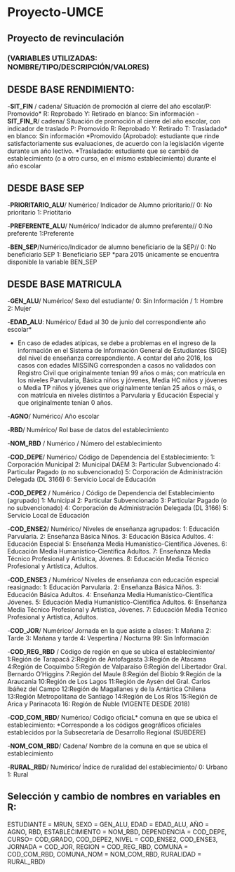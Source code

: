 # Proyecto-UMCE
## Proyecto de revinculación
### (VARIABLES UTILIZADAS: NOMBRE/TIPO/DESCRIPCIÓN/VALORES)
## DESDE BASE RENDIMIENTO:
-**SIT_FIN** / cadena/ Situación de promoción al cierre del año escolar/P: Promovido* R: Reprobado Y: Retirado en blanco: Sin información
-**SIT_FIN_R**/ cadena/ Situación de promoción al cierre del año escolar, con indicador de traslado P: Promovido R: Reprobado Y: Retirado T: Trasladado* en blanco: Sin información
 *Promovido (Aprobado): estudiante que rinde satisfactoriamente sus evaluaciones, de acuerdo con la legislación vigente durante un año lectivo.
 *Trasladado: estudiante que se cambió de establecimiento (o a otro curso, en el mismo establecimiento) durante el año escolar

## DESDE BASE SEP
-**PRIORITARIO_ALU**/ Numérico/ Indicador de Alumno prioritario// 0: No prioritario 1: Priotitario

-**PREFERENTE_ALU**/ Numérico/ Indicador de alumno preferente// 0:No preferente 1:Preferente

-**BEN_SEP**/Numérico/Indicador de alumno beneficiario de la SEP// 0: No beneficiario SEP 1: Beneficiario SEP *para 2015 únicamente se encuentra disponible la variable BEN_SEP

## DESDE BASE MATRICULA
-**GEN_ALU**/ Numérico/ Sexo del estudiante/ 0: Sin Información / 1: Hombre 2: Mujer

-**EDAD_ALU**: Numérico/ Edad al 30 de junio del correspondiente año escolar*
 * En caso de edades atípicas, se debe a problemas en el ingreso de la información en el Sistema de Información General de Estudiantes 
 (SIGE) del nivel de enseñanza correspondiente. A contar del año 2016, los casos con edades MISSING corresponden a casos no validados 
 con Registro Civil que originalmente tenían 99 años o más; con matrícula en los niveles Parvularia, Básica niños y jóvenes, Media HC
 niños y jóvenes o Media TP niños y jóvenes que originalmente tenían 25 años o más, o con matrícula en niveles distintos a Parvularia 
 y Educación Especial y que originalmente tenían 0 años.

-**AGNO**/ Numérico/ Año escolar

-**RBD**/ Numérico/ Rol base de datos del establecimiento

-**NOM_RBD** / Numérico / Número del establecimiento

-**COD_DEPE**/ Numérico/ Código de Dependencia del Establecimiento:
1: Corporación Municipal
2: Municipal DAEM
3: Particular Subvencionado
4: Particular Pagado (o no subvencionado)
5: Corporación de Administración Delegada (DL 3166)
6: Servicio Local de Educación

-**COD_DEPE2** / Numérico / Código de Dependencia del Establecimiento (agrupado)
1: Municipal
2: Particular Subvencionado
3: Particular Pagado (o no subvencionado)
4: Corporación de Administración Delegada (DL 3166)
5: Servicio Local de Educación

-**COD_ENSE2**/ Numérico/ Niveles de enseñanza agrupados:
1: Educación Parvularia.
2: Enseñanza Básica Niños.
3: Educación Básica Adultos.
4: Educación Especial
5: Enseñanza Media Humanístico-Científica Jóvenes.
6: Educación Media Humanístico-Científica Adultos.
7: Enseñanza Media Técnico Profesional y Artística, Jóvenes.
8: Educación Media Técnico Profesional y Artística, Adultos.

-**COD_ENSE3** / Numérico/ Niveles de enseñanza con educación especial reasignado:
1: Educación Parvularia.
2: Enseñanza Básica Niños.
3: Educación Básica Adultos.
4: Enseñanza Media Humanístico-Científica Jóvenes.
5: Educación Media Humanístico-Científica Adultos.
6: Enseñanza Media Técnico Profesional y Artística, Jóvenes.
7: Educación Media Técnico Profesional y Artística, Adultos.


-**COD_JOR**/ Numérico/ Jornada en la que asiste a clases:
1: Mañana
2: Tarde
3: Mañana y tarde
4: Vespertina / Nocturna
99: Sin Información

-**COD_REG_RBD** / Código de región en que se ubica el establecimiento/
1:Región de Tarapacá
2:Región de Antofagasta
3:Región de Atacama
4:Región de Coquimbo
5:Región de Valparaíso
6:Región del Libertador Gral. Bernardo O’Higgins
7:Región del Maule
8:Región del Biobío
9:Región de la Araucanía
10:Región de Los Lagos
11:Región de Aysén del Gral. Carlos Ibáñez del Campo
12:Región de Magallanes y de la Antártica Chilena
13:Región Metropolitana de Santiago
14:Región de Los Ríos
15:Región de Arica y Parinacota
16: Región de Ñuble (VIGENTE DESDE 2018)

-**COD_COM_RBD**/ Numérico/ Código oficiaL* comuna en que se ubica el establecimiento: *Corresponde a los códigos geográficos oficiales establecidos por la Subsecretaría de Desarrollo Regional (SUBDERE)

-**NOM_COM_RBD**/ Cadena/ Nombre de la comuna en que se ubica el establecimiento

-**RURAL_RBD**/ Numérico/ Índice de ruralidad del establecimiento/ 0: Urbano 1: Rural

## Selección y cambio de nombres en variables en R:
ESTUDIANTE = MRUN, SEXO = GEN_ALU, EDAD = EDAD_ALU, AÑO = AGNO, RBD, ESTABLECIMIENTO = NOM_RBD, DEPENDENCIA = COD_DEPE, CURSO= COD_GRADO, COD_DEPE2, NIVEL = COD_ENSE2, COD_ENSE3, JORNADA = COD_JOR, REGION = COD_REG_RBD, COMUNA = COD_COM_RBD, COMUNA_NOM = NOM_COM_RBD, RURALIDAD = RURAL_RBD)

